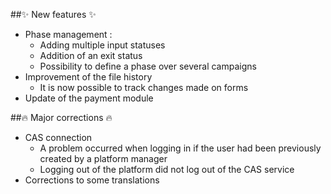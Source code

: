 ##✨ New features ✨
- Phase management :
  - Adding multiple input statuses
  - Addition of an exit status
  - Possibility to define a phase over several campaigns
- Improvement of the file history
  - It is now possible to track changes made on forms
- Update of the payment module

##🔥 Major corrections 🔥
- CAS connection
  - A problem occurred when logging in if the user had been previously created by a platform manager
  - Logging out of the platform did not log out of the CAS service
- Corrections to some translations
